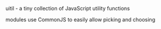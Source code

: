 uitil - a tiny collection of JavaScript utility functions

modules use CommonJS to easily allow picking and choosing
